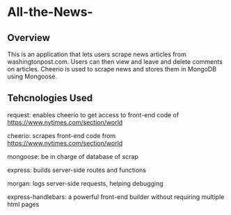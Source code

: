 # All-the-News-
## Overview
This is an application that lets users scrape news articles from washingtonpost.com. Users can then view and leave and delete comments on articles. Cheerio is used to scrape news and stores them in MongoDB using Mongoose. 

## Tehcnologies Used
request: enables cheerio to get access to front-end code of https://www.nytimes.com/section/world

cheerio: scrapes front-end code from https://www.nytimes.com/section/world

mongoose: be in charge of database of scrap

express: builds server-side routes and functions

morgan: logs server-side requests, helping debugging

express-handlebars: a powerful front-end builder without requiring multiple html pages
